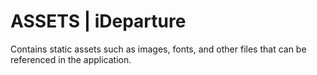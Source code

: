 # ASSETS | iDeparture  
Contains static assets such as images, fonts, and other files that can be referenced in the application.